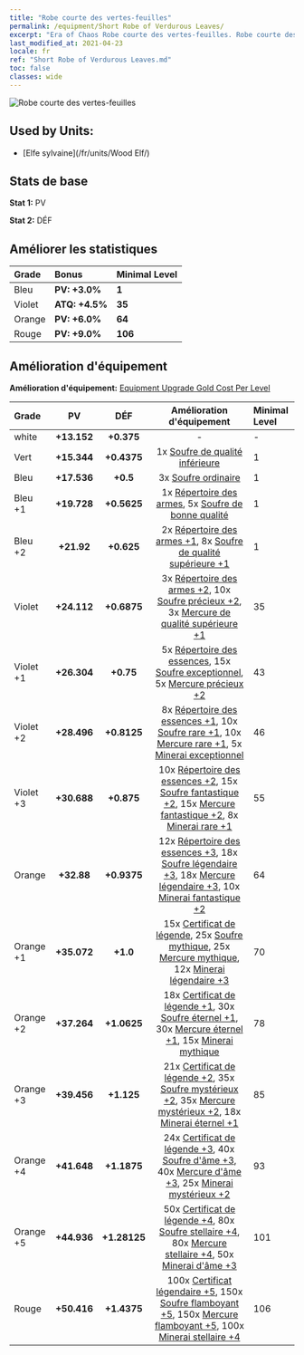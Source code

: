 ```yaml
---
title: "Robe courte des vertes-feuilles"
permalink: /equipment/Short Robe of Verdurous Leaves/
excerpt: "Era of Chaos Robe courte des vertes-feuilles. Robe courte des vertes-feuilles"
last_modified_at: 2021-04-23
locale: fr
ref: "Short Robe of Verdurous Leaves.md"
toc: false
classes: wide
---
```


  ![Robe courte des vertes-feuilles](/images/e/e_2034.png)

## Used by Units:

* [Elfe sylvaine](/fr/units/Wood Elf/) 


## Stats de base
 **Stat 1:** PV

 **Stat 2:** DÉF

## Améliorer les statistiques

  |     Grade    |   Bonus | Minimal Level | 
  |:-------------|:--------|:--------------| 
  | Bleu | **PV: +3.0%** | **1** | 
  | Violet | **ATQ: +4.5%** | **35** | 
  | Orange | **PV: +6.0%** | **64** | 
  | Rouge | **PV: +9.0%** | **106** | 


## Amélioration d'équipement
 **Amélioration d'équipement:** [Equipment Upgrade Gold Cost Per Level](/equipment/EquipmentUpgradeCostPerLevel/) 

  |          Grade      | PV | DÉF | Amélioration d'équipement | Minimal Level |
  |:--------------------|:---------:|:---------:|:----------------:|:--------------|
  | white | **+13.152** | **+0.375** | - | - |
  | Vert | **+15.344** | **+0.4375** | 1x [Soufre de qualité inférieure](/ItemsFR/mat_3/) | 1 |
  | Bleu | **+17.536** | **+0.5** | 3x [Soufre ordinaire](/ItemsFR/mat_9/) | 1 |
  | Bleu +1 | **+19.728** | **+0.5625** | 1x [Répertoire des armes](/ItemsFR/mat_18/), 5x [Soufre de bonne qualité](/ItemsFR/mat_15/) | 1 |
  | Bleu +2 | **+21.92** | **+0.625** | 2x [Répertoire des armes +1](/ItemsFR/mat_25/), 8x [Soufre de qualité supérieure +1](/ItemsFR/mat_22/) | 1 |
  | Violet | **+24.112** | **+0.6875** | 3x [Répertoire des armes +2](/ItemsFR/mat_32/), 10x [Soufre précieux +2](/ItemsFR/mat_29/), 3x [Mercure de qualité supérieure +1](/ItemsFR/mat_21/) | 35 |
  | Violet +1 | **+26.304** | **+0.75** | 5x [Répertoire des essences](/ItemsFR/mat_39/), 15x [Soufre exceptionnel](/ItemsFR/mat_36/), 5x [Mercure précieux +2](/ItemsFR/mat_28/) | 43 |
  | Violet +2 | **+28.496** | **+0.8125** | 8x [Répertoire des essences +1](/ItemsFR/mat_46/), 10x [Soufre rare +1](/ItemsFR/mat_43/), 10x [Mercure rare +1](/ItemsFR/mat_42/), 5x [Minerai exceptionnel](/ItemsFR/mat_33/) | 46 |
  | Violet +3 | **+30.688** | **+0.875** | 10x [Répertoire des essences +2](/ItemsFR/mat_53/), 15x [Soufre fantastique +2](/ItemsFR/mat_50/), 15x [Mercure fantastique +2](/ItemsFR/mat_49/), 8x [Minerai rare +1](/ItemsFR/mat_40/) | 55 |
  | Orange | **+32.88** | **+0.9375** | 12x [Répertoire des essences +3](/ItemsFR/mat_60/), 18x [Soufre légendaire +3](/ItemsFR/mat_57/), 18x [Mercure légendaire +3](/ItemsFR/mat_56/), 10x [Minerai fantastique +2](/ItemsFR/mat_47/) | 64 |
  | Orange +1 | **+35.072** | **+1.0** | 15x [Certificat de légende](/ItemsFR/mat_67/), 25x [Soufre mythique](/ItemsFR/mat_64/), 25x [Mercure mythique](/ItemsFR/mat_63/), 12x [Minerai légendaire +3](/ItemsFR/mat_54/) | 70 |
  | Orange +2 | **+37.264** | **+1.0625** | 18x [Certificat de légende +1](/ItemsFR/mat_74/), 30x [Soufre éternel +1](/ItemsFR/mat_71/), 30x [Mercure éternel +1](/ItemsFR/mat_70/), 15x [Minerai mythique](/ItemsFR/mat_61/) | 78 |
  | Orange +3 | **+39.456** | **+1.125** | 21x [Certificat de légende +2](/ItemsFR/mat_81/), 35x [Soufre mystérieux +2](/ItemsFR/mat_78/), 35x [Mercure mystérieux +2](/ItemsFR/mat_77/), 18x [Minerai éternel +1](/ItemsFR/mat_68/) | 85 |
  | Orange +4 | **+41.648** | **+1.1875** | 24x [Certificat de légende +3](/ItemsFR/mat_88/), 40x [Soufre d'âme +3](/ItemsFR/mat_85/), 40x [Mercure d'âme +3](/ItemsFR/mat_84/), 25x [Minerai mystérieux +2](/ItemsFR/mat_75/) | 93 |
  | Orange +5 | **+44.936** | **+1.28125** | 50x [Certificat de légende +4](/ItemsFR/mat_95/), 80x [Soufre stellaire +4](/ItemsFR/mat_92/), 80x [Mercure stellaire +4](/ItemsFR/mat_91/), 50x [Minerai d'âme +3](/ItemsFR/mat_82/) | 101 |
  | Rouge | **+50.416** | **+1.4375** | 100x [Certificat légendaire +5](/ItemsFR/mat_102/), 150x [Soufre flamboyant +5](/ItemsFR/mat_99/), 150x [Mercure flamboyant +5](/ItemsFR/mat_98/), 100x [Minerai stellaire +4](/ItemsFR/mat_89/) | 106 |

